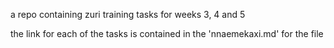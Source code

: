 a repo containing zuri training tasks for weeks 3, 4 and 5




the link for each of the tasks is contained in the 'nnaemekaxi.md' for the file
